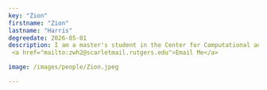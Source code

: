 ```yaml
---
key: "Zion"
firstname: "Zion"
lastname: "Harris"
degreedate: 2026-05-01
description: I am a master's student in the Center for Computational and Integrative Biology (CCIB) at Rutgers University–Camden. I hold a B.S. in computer science from Lincoln University of Pennsylvania. My academic interests lie at the intersection of computer science, biology,public health, with a focus on using computational tools to address real-world health challenges. My current research involves developing an epidemiological model to monitor HPV-related cancers across the state of New Jersey. The goal of this work is to provide data-driven insights that can support public health officials and policymakers in improving vaccination strategies and outreach efforts for HPV prevention. 
 <a href="mailto:zwh2@scarletmail.rutgers.edu">Email Me</a> 

image: /images/people/Zion.jpeg

---
```

